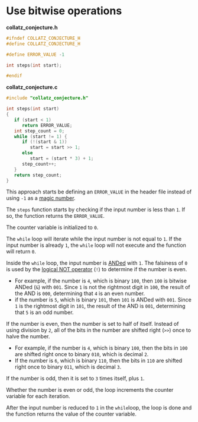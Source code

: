 # Use bitwise operations

**collatz_conjecture.h**

```c
#ifndef COLLATZ_CONJECTURE_H
#define COLLATZ_CONJECTURE_H

#define ERROR_VALUE -1

int steps(int start);

#endif
```

**collatz_conjecture.c**

```c
#include "collatz_conjecture.h"

int steps(int start)
{
   if (start < 1)
      return ERROR_VALUE;
   int step_count = 0;
   while (start != 1) {
      if (!(start & 1))
         start = start >> 1;
      else
         start = (start * 3) + 1;
      step_count++;
   }
   return step_count;
}
```

This approach starts be defining an `ERROR_VALUE` in the header file instead of using `-1` as a [magic number][magic-number].

The `steps` function starts by checking if the input number is less than `1`.
If so, the function returns the `ERROR_VALUE`.

The counter variable is initialized to `0`.

The `while` loop will iterate while the input number is not equal to `1`.
If the input number is already `1`, the `while` loop will not execute and the function will return `0`.

Inside the `while` loop, the input number is [ANDed][bitwise-operators] with `1`.
The falsiness of `0` is used by the [logical NOT operator][logical-not] (`!`) to determine if the number is even.

- For example, if the number is `4`, which is binary `100`, then `100` is bitwise ANDed (`&`) with `001`.
Since `1` is not the rightmost digit in `100`, the result of the AND is `000`, determining that `4` is an even number.
- if the number is `5`, which is binary `101`, then `101` is ANDed with `001`.
Since `1` is the rightmost digit in `101`, the result of the AND is `001`, determining that `5` is an odd number.

If the number is even, then the number is set to half of itself.
Instead of using division by `2`, all of the bits in the number are shifted right (`>>`) once to halve the number.

- For example, if the number is `4`, which is binary `100`, then the bits in `100` are shifted right once to binary `010`,
which is decimal `2`.
- If the number is `6`, which is binary `110`, then the bits in `110` are shifted right once to binary `011`,
which is decimal `3`.

If the number is odd, then it is set to `3` times itself, plus `1`.

Whether the number is even or odd, the loop increments the counter variable for each iteration.

After the input number is reduced to `1` in the `while`loop, the loop is done and the function returns the value of the counter variable.

[magic-number]: https://en.wikipedia.org/wiki/Magic_number_(programming)
[bitwise-operators]: https://www.geeksforgeeks.org/bitwise-operators-in-c-cpp/
[logical-not]: https://www.geeksforgeeks.org/logical-not-operator-in-c-with-examples/
